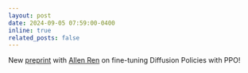```yaml
---
layout: post
date: 2024-09-05 07:59:00-0400
inline: true
related_posts: false
---
```


New [preprint](https://arxiv.org/abs/2409.00588) with [Allen Ren](https://allenzren.github.io/) on fine-tuning Diffusion Policies with PPO! 